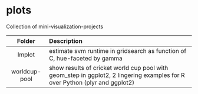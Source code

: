 # plots
Collection of mini-visualization-projects

| Folder        | Description|
|:--------------: |:----------|
| lmplot | estimate svm runtime in gridsearch as function of C, hue-faceted by gamma
| worldcup-pool | show results of cricket world cup pool with geom_step in ggplot2, 2 lingering examples for R over Python (plyr and ggplot2) |
